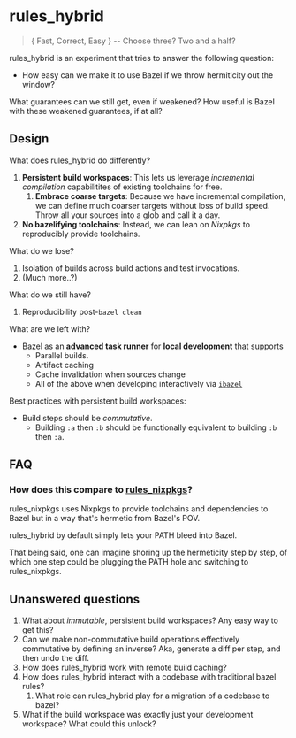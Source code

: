 # rules_hybrid

> { Fast, Correct, Easy } -- Choose three? Two and a half?

rules_hybrid is an experiment that tries to answer the following question:

- How easy can we make it to use Bazel if we throw hermiticity out the window?

What guarantees can we still get, even if weakened? How useful is Bazel with these weakened guarantees, if at all?

## Design

What does rules_hybrid do differently?
1. **Persistent build workspaces**: This lets us leverage *incremental compilation* capabilitites of existing toolchains for free.
    1. **Embrace coarse targets**: Because we have incremental compilation, we can define much coarser targets without loss of build speed. Throw all your sources into a glob and call it a day.
1. **No bazelifying toolchains**: Instead, we can lean on *Nixpkgs* to reproducibly provide toolchains.


What do we lose?
1. Isolation of builds across build actions and test invocations.
1. (Much more..?)


What do we still have?
1. Reproducibility post-`bazel clean`

What are we left with?
- Bazel as an **advanced task runner** for **local development** that supports 
    - Parallel builds.
    - Artifact caching
    - Cache invalidation when sources change
    - All of the above when developing interactively via [`ibazel`](https://github.com/bazelbuild/bazel-watcher)

Best practices with persistent build workspaces:

- Build steps should be _commutative_.
  - Building `:a` then `:b` should be functionally equivalent to building `:b` then `:a`.

## FAQ

### How does this compare to [rules_nixpkgs](https://github.com/tweag/rules_nixpkgs)?
rules_nixpkgs uses Nixpkgs to provide toolchains and dependencies to Bazel but in a way that's hermetic from Bazel's POV.

rules_hybrid by default simply lets your PATH bleed into Bazel.

That being said, one can imagine shoring up the hermeticity step by step, of which one step could be plugging the PATH hole and switching to rules_nixpkgs.


## Unanswered questions

1. What about *immutable*, persistent build workspaces? Any easy way to get this?
1. Can we make non-commutative build operations effectively commutative by defining an inverse? Aka, generate a diff per step, and then undo the diff.
1. How does rules_hybrid work with remote build caching?
1. How does rules_hybrid interact with a codebase with traditional bazel rules?
    1. What role can rules_hybrid play for a migration of a codebase to bazel?
1. What if the build workspace was exactly just your development workspace? What could this unlock?